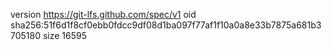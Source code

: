 version https://git-lfs.github.com/spec/v1
oid sha256:51f6d1f8cf0ebb0fdcc9df08d1ba097f77af1f10a0a8e33b7875a681b3705180
size 16595
